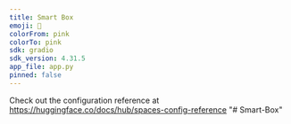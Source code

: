 ```yaml
---
title: Smart Box
emoji: 🐢
colorFrom: pink
colorTo: pink
sdk: gradio
sdk_version: 4.31.5
app_file: app.py
pinned: false
---
```


Check out the configuration reference at https://huggingface.co/docs/hub/spaces-config-reference
"# Smart-Box" 
